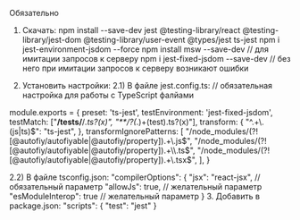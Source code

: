 Обязательно

1. Скачать:
   npm install --save-dev jest @testing-library/react @testing-library/jest-dom @testing-library/user-event @types/jest ts-jest
   npm i jest-environment-jsdom --force
   npm install msw --save-dev // для имитации запросов к серверу
   npm i jest-fixed-jsdom --save-dev // без него при имитации запросов к серверу возникают ошибки


2. Установить настройки:
   2.1) В файле jest.config.ts:
   // обязательная настройка для работы с TypeScript фалйами

module.exports = {
    preset: 'ts-jest',
    testEnvironment: 'jest-fixed-jsdom',
    testMatch: ["**/__tests__/**/*.ts?(x)", "**/?(*.)+(test).ts?(x)"],
    transform: {
        "^.+\\.(js|ts)$": "ts-jest",
    },
    transformIgnorePatterns: [
        "/node_modules/(?![@autofiy/autofiyable|@autofiy/property]).+\\.js$",
        "/node_modules/(?![@autofiy/autofiyable|@autofiy/property]).+\\.ts$",
        "/node_modules/(?![@autofiy/autofiyable|@autofiy/property]).+\\.tsx$",
    ],
}

   2.2) В файле tsconfig.json:
   "compilerOptions": {
       "jsx": "react-jsx", // обязательный параметр
       "allowJs": true, // желательный параметр
       "esModuleInterop": true // желательный параметр
   }
3. Добавить в package.json:
"scripts": {
    "test": "jest"
}